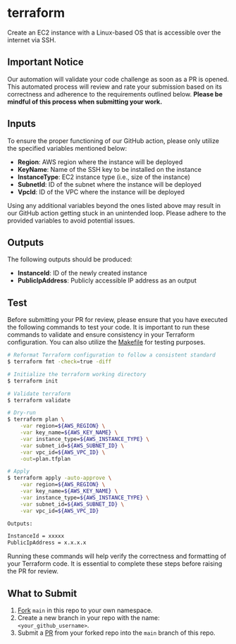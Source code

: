 # terraform

Create an EC2 instance with a Linux-based OS that is accessible over the internet via SSH.

## Important Notice

Our automation will validate your code challenge as soon as a PR is opened. This automated process will review and rate your submission based on its correctness and adherence to the requirements outlined below. **Please be mindful of this process when submitting your work.**

## Inputs

To ensure the proper functioning of our GitHub action, please only utilize the specified variables mentioned below:

- **Region**: AWS region where the instance will be deployed
- **KeyName**: Name of the SSH key to be installed on the instance
- **InstanceType**: EC2 instance type (i.e., size of the instance)
- **SubnetId**: ID of the subnet where the instance will be deployed
- **VpcId**: ID of the VPC where the instance will be deployed

Using any additional variables beyond the ones listed above may result in our GitHub action getting stuck in an unintended loop. Please adhere to the provided variables to avoid potential issues.

## Outputs

The following outputs should be produced:

- **InstanceId**: ID of the newly created instance
- **PublicIpAddress**: Publicly accessible IP address as an output

## Test

Before submitting your PR for review, please ensure that you have executed the following commands to test your code. It is important to run these commands to validate and ensure consistency in your Terraform configuration. You can also utilize the [Makefile](./Makefile) for testing purposes.

```sh
# Reformat Terraform configuration to follow a consistent standard
$ terraform fmt -check=true -diff

# Initialize the terraform working directory
$ terraform init

# Validate terraform
$ terraform validate

# Dry-run
$ terraform plan \
    -var region=${AWS_REGION} \
    -var key_name=${AWS_KEY_NAME} \
    -var instance_type=${AWS_INSTANCE_TYPE} \
    -var subnet_id=${AWS_SUBNET_ID} \
    -var vpc_id=${AWS_VPC_ID} \
    -out=plan.tfplan

# Apply
$ terraform apply -auto-approve \
    -var region=${AWS_REGION} \
    -var key_name=${AWS_KEY_NAME} \
    -var instance_type=${AWS_INSTANCE_TYPE} \
    -var subnet_id=${AWS_SUBNET_ID} \
    -var vpc_id=${AWS_VPC_ID}

Outputs:

InstanceId = xxxxx
PublicIpAddress = x.x.x.x
```

Running these commands will help verify the correctness and formatting of your Terraform code. It is essential to complete these steps before raising the PR for review.

## What to Submit

1. [Fork](https://docs.github.com/en/get-started/quickstart/fork-a-repo) `main` in this repo to your own namespace.
2. Create a new branch in your repo with the name: `<your_github_username>`.
3. Submit a [PR](https://docs.github.com/en/pull-requests/collaborating-with-pull-requests/proposing-changes-to-your-work-with-pull-requests/about-pull-requests) from your forked repo into the `main` branch of this repo.
